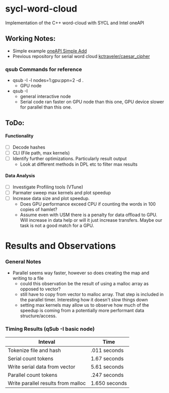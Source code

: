 # sycl-word-cloud
Implementation of the C++ word-cloud with SYCL and Intel oneAPI

## Working Notes:
- Simple example [oneAPI Simple Add](https://github.com/oneapi-src/oneAPI-samples/tree/master/DirectProgramming/C%2B%2BSYCL/DenseLinearAlgebra/simple-add)
- Previous repository for serial word cloud [kctraveler/caesar_cipher](https://github.com/kctraveler/caesar_cipher)

### qsub Commands for reference
- qsub -I -l nodes=1:gpu:ppn=2 -d .
    - GPU node
- qsub -I
    - general interactive node
    - Serial code ran  faster on GPU node than this one, GPU device slower for parallel than this one.

## ToDo:
#### Functionality
- [ ] Decode hashes
- [ ] CLI (File path, max kernels)
- [ ] Identify further optimizations. Particularly result output
    - Look at different methods in DPL etc to filter max results
#### Data Analysis
- [ ] Investigate Profiling tools (VTune)
- [ ] Parmater sweep max kernels and plot speedup
- [ ] Increase data size and plot speedup.
    - Does GPU performance exceed CPU if counting the words in 100 copies of hamlet? 
    - Assume even with USM there is a penalty for data offload to GPU. Will increase in data help or will it just increase transfers. Maybe our task is not a good match for a GPU.


# Results and Observations
### General Notes
- Parallel seems way faster, however so does creating the map and writing to a file
    - could this observation be the result of using a malloc array as opposed to vector?
    - still have to copy from vector to malloc array. That step is included in the parallel timer. Interesting how it doesn't slow things down
    - setting max kernels may allow us to observe how much of the speedup is coming from a potentially more performant data structure/access.


### Timing Results (qSub -I basic node)
| Inteval | Time |
| --- | --- |
| Tokenize file and hash | .011 seconds |
| Serial count tokens | 1.67 seconds |
| Write serial data from vector | 5.61 seconds |
| Parallel count tokens | .247 seconds |
| Write parallel results from malloc | 1.650 seconds |
